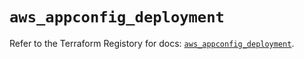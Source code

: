 # `aws_appconfig_deployment`

Refer to the Terraform Registory for docs: [`aws_appconfig_deployment`](https://registry.terraform.io/providers/hashicorp/aws/4.64.0/docs/resources/appconfig_deployment).
